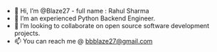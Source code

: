 - 👋 Hi, I’m @Blaze27 - full name : Rahul Sharma
- 👀 I’m an experienced Python Backend Engineer.
- 💞️ I’m looking to collaborate on open source software development projects.
- 📫 You can reach me @ bbblaze27@gmail.com

<!---
Blaze27/Blaze27 is a ✨ special ✨ repository because its `README.md` (this file) appears on your GitHub profile.
You can click the Preview link to take a look at your changes.
--->
